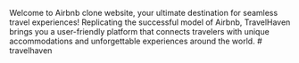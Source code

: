 Welcome to Airbnb clone website, your ultimate destination for seamless travel experiences! Replicating the successful model of Airbnb, TravelHaven brings you a user-friendly platform that connects travelers with unique accommodations and unforgettable experiences around the world.
#   t r a v e l h a v e n  
 